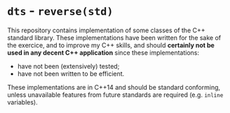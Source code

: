 # `dts` - `reverse(std)`

This repository contains implementation of some classes of the C++ standard library. These implementations have been written for the sake of the exercice, and to improve my C++ skills, and should **certainly not be used in any decent C++ application** since these implementations:

- have not been (extensively) tested;
- have not been written to be efficient.

These implementations are in C++14 and should be standard conforming, unless unavailable features from future standards are required (e.g. `inline` variables).
